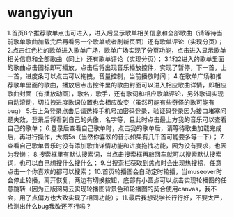 # wangyiyun
1.首页8个推荐歌单点击可进入，进入后显示歌单相关信息和全部歌曲（请等待当前歌单歌曲加载完后再看另一个歌单或者刷新页面）还有歌单评论（实现分页）；
2.点击红色栏的歌单进入歌单广场，歌单广场实现了分页功能，点击进入显示歌单相关信息和全部歌曲（同上）还有歌单评论（实现分页）；
3.1和2进入的歌单里面的歌曲点击图标即可播放，点击后将出现音乐播放控件，实现了暂停，下一首，上一首，进度条可以点击可以拖拽，音量控制，当前播放时间；
4.在歌单广场和推荐歌单里面的歌曲，播放后点击控件里的歌曲封面可以进入相应歌曲详情，即相应歌曲封面（有播放动画），歌名，歌手，还有歌词和相应歌单评论，另外歌词实现自动滚动，切拉拽进度歌词位置也会相应改变（虽然可能有些奇怪的歌可能有bug）
5.右上角登录点击后请选择手机号加密码登录，验证码登录因为接口堵塞问题失效，登录后将看到自己的头像，名字等，且此时点击最上方我的音乐可以查看自己的歌单；
6.登录后查看自己歌单时，点击我的歌单后，请等待歌曲加载完成后，再进行操作，大概5s（当然你喜欢的音乐如果有几千首可能要多等一下）；
7.查看自己歌单音乐时没有添加歌曲详情功能和进度拖拽功能，因为没有要求，也因为我懒；
8.搜索框里有默认搜索词，当点击搜索框再敲回车就可以搜索默认搜索词，也可以自己想搜什么搜什么；
9.当搜索栏获取到焦点时会出现热搜榜，任意点击一个你喜欢的都可以搜索；
10.首页轮播图会自动定时轮播，当museover时会停止轮播，离开恢复，两边有切换按钮，底部有小圆点可以点击实现轮播图的任意跳转（因为正版网易云实现轮播图背景色和轮播图的契合使用canvas，我不会，用了点偏方也大致实现了相同功能）；
11.最后我想说学长行行好，不要太严，检测出什么bug我改还不行吗？
